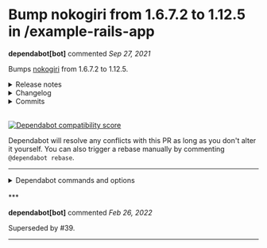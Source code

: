 # Bump nokogiri from 1.6.7.2 to 1.12.5 in /example-rails-app

**dependabot[bot]** commented *Sep 27, 2021*

Bumps [nokogiri](https://github.com/sparklemotion/nokogiri) from 1.6.7.2 to 1.12.5.
<details>
<summary>Release notes</summary>
<p><em>Sourced from <a href="https://github.com/sparklemotion/nokogiri/releases">nokogiri's releases</a>.</em></p>
<blockquote>
<h2>1.12.5 / 2021-09-27</h2>
<h3>Security</h3>
<p>[JRuby] Address CVE-2021-41098 (<a href="https://github.com/sparklemotion/nokogiri/security/advisories/GHSA-2rr5-8q37-2w7h">GHSA-2rr5-8q37-2w7h</a>).</p>
<p>In Nokogiri v1.12.4 and earlier, on JRuby only, the SAX parsers resolve external entities (XXE) by default. This fix turns off entity-resolution-by-default in the JRuby SAX parsers to match the CRuby SAX parsers' behavior.</p>
<p>CRuby users are not affected by this CVE.</p>
<h3>Fixed</h3>
<ul>
<li>[CRuby] <code>Document#to_xhtml</code> properly serializes self-closing tags in libxml &gt; 2.9.10. A behavior change introduced in libxml 2.9.11 resulted in emitting start and and tags (e.g., <code>&lt;br&gt;&lt;/br&gt;</code>) instead of a self-closing tag (e.g., <code>&lt;br/&gt;</code>) in previous Nokogiri versions. [<a href="https://github-redirect.dependabot.com/sparklemotion/nokogiri/issues/2324">#2324</a>]</li>
</ul>
<hr />
<p>SHA256 checksums:</p>
<pre><code>36bfa3a07aced069b3f3c9b39d9fb62cb0728d284d02b079404cd55780beaeff  nokogiri-1.12.5-arm64-darwin.gem
16b1a9ddbb70a9c998462912a5972097cbc79c3e01eb373906886ef8a469f589  nokogiri-1.12.5-java.gem
218dcc6edd1b49cc6244b5f88afb978739bb2f3f166c271557fe5f51e4bc713c  nokogiri-1.12.5-x64-mingw32.gem
e33bb919d64c16d931a5f26dc880969e587d225cfa97e6b56e790fb52179f527  nokogiri-1.12.5-x86-linux.gem
e13c2ed011b8346fbd589e96fe3542d763158bc2c7ad0f4f55f6d801afd1d9ff  nokogiri-1.12.5-x86-mingw32.gem
1ed64f7db7c1414b87fce28029f2a10128611d2037e0871ba298d00f9a00edd6  nokogiri-1.12.5-x86_64-darwin.gem
0868c8d0a147904d4dedaaa05af5f06656f2d3c67e4432601718559bf69d6cea  nokogiri-1.12.5-x86_64-linux.gem
2b20905942acc580697c8c496d0d1672ab617facb9d30d156b3c7676e67902ec  nokogiri-1.12.5.gem
</code></pre>
<h2>1.12.4 / 2021-08-29</h2>
<h3>Notable fix: Namespace inheritance</h3>
<p>Namespace behavior when reparenting nodes has historically been poorly specified and the behavior diverged between CRuby and JRuby. As a result, making this behavior consistent in v1.12.0 introduced a breaking change.</p>
<p>This patch release reverts the Builder behavior present in v1.12.0..v1.12.3 but keeps the Document behavior. This release also introduces a Document attribute to allow affected users to easily change this behavior for their legacy code without invasive changes.</p>
<h4>Compensating Feature in XML::Document</h4>
<p>This release of Nokogiri introduces a new <code>Document</code> boolean attribute, <code>namespace_inheritance</code>, which controls whether children should inherit a namespace when they are reparented. <code>Nokogiri::XML:Document</code> defaults this attribute to <code>false</code> meaning &quot;do not inherit,&quot; thereby making explicit the behavior change introduced in v1.12.0.</p>
<p>CRuby users who desire the pre-v1.12.0 behavior may set <code>document.namespace_inheritance = true</code> before reparenting nodes.</p>
<p>See <a href="https://nokogiri.org/rdoc/Nokogiri/XML/Document.html#namespace_inheritance-instance_method">https://nokogiri.org/rdoc/Nokogiri/XML/Document.html#namespace_inheritance-instance_method</a> for example usage.</p>
<h4>Fix for XML::Builder</h4>
<!-- raw HTML omitted -->
</blockquote>
<p>... (truncated)</p>
</details>
<details>
<summary>Changelog</summary>
<p><em>Sourced from <a href="https://github.com/sparklemotion/nokogiri/blob/main/CHANGELOG.md">nokogiri's changelog</a>.</em></p>
<blockquote>
<h2>1.12.5 / 2021-09-27</h2>
<h3>Security</h3>
<p>[JRuby] Address CVE-2021-41098 (<a href="https://github.com/sparklemotion/nokogiri/security/advisories/GHSA-2rr5-8q37-2w7h">GHSA-2rr5-8q37-2w7h</a>).</p>
<p>In Nokogiri v1.12.4 and earlier, on JRuby only, the SAX parsers resolve external entities (XXE) by default. This fix turns off entity-resolution-by-default in the JRuby SAX parsers to match the CRuby SAX parsers' behavior.</p>
<p>CRuby users are not affected by this CVE.</p>
<h3>Fixed</h3>
<ul>
<li>[CRuby] <code>Document#to_xhtml</code> properly serializes self-closing tags in libxml &gt; 2.9.10. A behavior change introduced in libxml 2.9.11 resulted in emitting start and and tags (e.g., <code>&lt;br&gt;&lt;/br&gt;</code>) instead of a self-closing tag (e.g., <code>&lt;br/&gt;</code>) in previous Nokogiri versions. [<a href="https://github-redirect.dependabot.com/sparklemotion/nokogiri/issues/2324">#2324</a>]</li>
</ul>
<h2>1.12.4 / 2021-08-29</h2>
<h3>Notable fix: Namespace inheritance</h3>
<p>Namespace behavior when reparenting nodes has historically been poorly specified and the behavior diverged between CRuby and JRuby. As a result, making this behavior consistent in v1.12.0 introduced a breaking change.</p>
<p>This patch release reverts the Builder behavior present in v1.12.0..v1.12.3 but keeps the Document behavior. This release also introduces a Document attribute to allow affected users to easily change this behavior for their legacy code without invasive changes.</p>
<h4>Compensating Feature in XML::Document</h4>
<p>This release of Nokogiri introduces a new <code>Document</code> boolean attribute, <code>namespace_inheritance</code>, which controls whether children should inherit a namespace when they are reparented. <code>Nokogiri::XML:Document</code> defaults this attribute to <code>false</code> meaning &quot;do not inherit,&quot; thereby making explicit the behavior change introduced in v1.12.0.</p>
<p>CRuby users who desire the pre-v1.12.0 behavior may set <code>document.namespace_inheritance = true</code> before reparenting nodes.</p>
<p>See <a href="https://nokogiri.org/rdoc/Nokogiri/XML/Document.html#namespace_inheritance-instance_method">https://nokogiri.org/rdoc/Nokogiri/XML/Document.html#namespace_inheritance-instance_method</a> for example usage.</p>
<h4>Fix for XML::Builder</h4>
<p>However, recognizing that we want <code>Builder</code>-created children to inherit namespaces, Builder now will set <code>namespace_inheritance=true</code> on the underlying document for both JRuby and CRuby. This means that, on CRuby, the pre-v1.12.0 behavior is restored.</p>
<p>Users who want to turn this behavior off may pass a keyword argument to the Builder constructor like so:</p>
<pre lang="ruby"><code>Nokogiri::XML::Builder.new(namespace_inheritance: false)
</code></pre>
<p>See <a href="https://nokogiri.org/rdoc/Nokogiri/XML/Builder.html#label-Namespace+inheritance">https://nokogiri.org/rdoc/Nokogiri/XML/Builder.html#label-Namespace+inheritance</a> for example usage.</p>
<h4>Downstream gem maintainers</h4>
<p>Note that any downstream gems may want to specifically omit Nokogiri v1.12.0--v1.12.3 from their dependency specification if they rely on child namespace inheritance:</p>
<!-- raw HTML omitted -->
</blockquote>
<p>... (truncated)</p>
</details>
<details>
<summary>Commits</summary>
<ul>
<li><a href="https://github.com/sparklemotion/nokogiri/commit/47f6a461fdc3e375b30522259e48569fb578dece"><code>47f6a46</code></a> version bump to v1.12.5</li>
<li><a href="https://github.com/sparklemotion/nokogiri/commit/2a0ac88518fdd1509d14c4cbdb9784c73dd8a839"><code>2a0ac88</code></a> update CHANGELOG</li>
<li><a href="https://github.com/sparklemotion/nokogiri/commit/6b6063782cefc42e527dc967c6119125cae0042d"><code>6b60637</code></a> Merge pull request <a href="https://github-redirect.dependabot.com/sparklemotion/nokogiri/issues/2329">#2329</a> from sparklemotion/flavorjones-GHSA-2rr5-8q37-2w7h_1...</li>
<li><a href="https://github.com/sparklemotion/nokogiri/commit/4bd943cae3039c51c3f54de9cd76abbfb647666b"><code>4bd943c</code></a> fix(jruby): SAX parser uses an entity resolver</li>
<li><a href="https://github.com/sparklemotion/nokogiri/commit/f943ee4108b007d225e00c3ac7da00df17b81b1a"><code>f943ee4</code></a> refactor(jruby): handle errors more consistently</li>
<li><a href="https://github.com/sparklemotion/nokogiri/commit/27901227488ea7e439777cfc907e52c68622e6a3"><code>2790122</code></a> format: test files</li>
<li><a href="https://github.com/sparklemotion/nokogiri/commit/01e1618f7551ae3c32c1a5790c1004c18a46b316"><code>01e1618</code></a> Merge pull request <a href="https://github-redirect.dependabot.com/sparklemotion/nokogiri/issues/2327">#2327</a> from sparklemotion/2324-xhtml-self-closing-tags_v1.12.x</li>
<li><a href="https://github.com/sparklemotion/nokogiri/commit/a0180c72c55c44b8e0db3a98040bd5f115742817"><code>a0180c7</code></a> fix: HTML4::Document.to_xhtml self-closing tags</li>
<li><a href="https://github.com/sparklemotion/nokogiri/commit/564ac1787303332e0b2b92311ff6f1b30a893eae"><code>564ac17</code></a> release v1.12.4</li>
<li><a href="https://github.com/sparklemotion/nokogiri/commit/4d5754baede4fc98cd4f12754f479bd228b6b55b"><code>4d5754b</code></a> backport <a href="https://github-redirect.dependabot.com/sparklemotion/nokogiri/issues/2320">#2320</a></li>
<li>Additional commits viewable in <a href="https://github.com/sparklemotion/nokogiri/compare/v1.6.7.2...v1.12.5">compare view</a></li>
</ul>
</details>
<br />


[![Dependabot compatibility score](https://dependabot-badges.githubapp.com/badges/compatibility_score?dependency-name=nokogiri&package-manager=bundler&previous-version=1.6.7.2&new-version=1.12.5)](https://docs.github.com/en/github/managing-security-vulnerabilities/about-dependabot-security-updates#about-compatibility-scores)

Dependabot will resolve any conflicts with this PR as long as you don't alter it yourself. You can also trigger a rebase manually by commenting `@dependabot rebase`.

[//]: # (dependabot-automerge-start)
[//]: # (dependabot-automerge-end)

---

<details>
<summary>Dependabot commands and options</summary>
<br />

You can trigger Dependabot actions by commenting on this PR:
- `@dependabot rebase` will rebase this PR
- `@dependabot recreate` will recreate this PR, overwriting any edits that have been made to it
- `@dependabot merge` will merge this PR after your CI passes on it
- `@dependabot squash and merge` will squash and merge this PR after your CI passes on it
- `@dependabot cancel merge` will cancel a previously requested merge and block automerging
- `@dependabot reopen` will reopen this PR if it is closed
- `@dependabot close` will close this PR and stop Dependabot recreating it. You can achieve the same result by closing it manually
- `@dependabot ignore this major version` will close this PR and stop Dependabot creating any more for this major version (unless you reopen the PR or upgrade to it yourself)
- `@dependabot ignore this minor version` will close this PR and stop Dependabot creating any more for this minor version (unless you reopen the PR or upgrade to it yourself)
- `@dependabot ignore this dependency` will close this PR and stop Dependabot creating any more for this dependency (unless you reopen the PR or upgrade to it yourself)
- `@dependabot use these labels` will set the current labels as the default for future PRs for this repo and language
- `@dependabot use these reviewers` will set the current reviewers as the default for future PRs for this repo and language
- `@dependabot use these assignees` will set the current assignees as the default for future PRs for this repo and language
- `@dependabot use this milestone` will set the current milestone as the default for future PRs for this repo and language

You can disable automated security fix PRs for this repo from the [Security Alerts page](https://github.com/gruntwork-io/infrastructure-as-code-training/network/alerts).

</details>
<br />
***


**dependabot[bot]** commented *Feb 26, 2022*

Superseded by #39.
***

